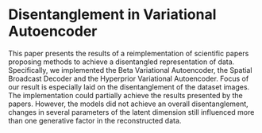 # Disentanglement in Variational Autoencoder
This paper presents the results of a reimplementation of scientific papers proposing methods to achieve a disentangled representation of data. Specifically, we implemented the Beta Variational Autoencoder, the Spatial Broadcast Decoder and the Hyperprior Variational Autoencoder. Focus of our result is especially laid on the disentanglement of the dataset images. The implementation could partially achieve the results presented by the papers. However, the models did not achieve an overall disentanglement, changes in several parameters of the latent dimension still influenced more than one generative factor in the reconstructed data.

